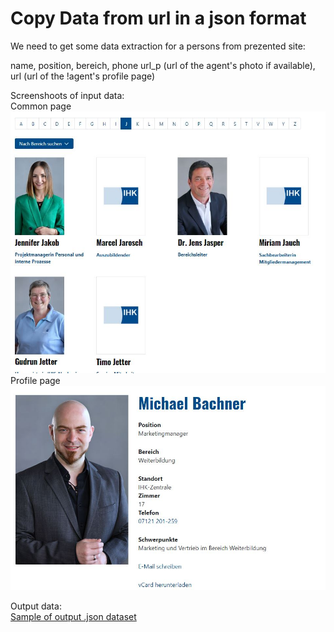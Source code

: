 # Copy Data from url in a json format

We need to get some data extraction for a persons from prezented site:

name, 
position, 
bereich, 
phone
url_p (url of the agent's photo if available), 
url (url of the !agent's profile page)

Screenshoots of input data:  
Common page  
![](/from_url_to_json/Common.JPG)  
Profile page  
![](/from_url_to_json/Agent.JPG)  

Output data:  
[Sample of output  .json dataset](/from_url_to_json/agents-sample.json)  


